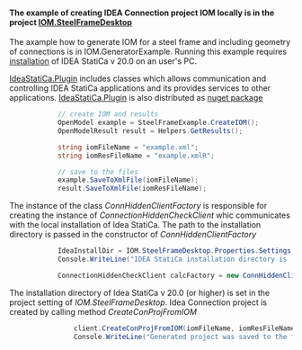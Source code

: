 #### The example of creating IDEA Connection project IOM locally is in the project [IOM.SteelFrameDesktop](https://github.com/idea-statica/iom-examples/tree/master/IOM_SteelFrame1/IOM.SteelFrameDesktop)

The axample how to generate IOM for a steel frame and including geometry of connections is in IOM.GeneratorExample. Running this example requires [installation](https://github.com/idea-statica/ideastatica-plugin) of IDEA StatiCa v 20.0 on an user's PC.

[IdeaStatiCa.Plugin](https://github.com/idea-statica/ideastatica-plugin) includes classes which allows communication and controlling IDEA StatiCa applications and its provides services to other applications. [IdeaStatiCa.Plugin](https://github.com/idea-statica/ideastatica-plugin) is also distributed as [nuget package](https://www.nuget.org/packages/IdeaStatiCa.Plugin/)

```C#
			// create IOM and results
			OpenModel example = SteelFrameExample.CreateIOM();
			OpenModelResult result = Helpers.GetResults();

			string iomFileName = "example.xml";
			string iomResFileName = "example.xmlR";

			// save to the files
			example.SaveToXmlFile(iomFileName);
			result.SaveToXmlFile(iomResFileName);
```

The instance of the class *ConnHiddenClientFactory* is responsible for creating the instance of *ConnectionHiddenCheckClient* whic communicates with the local installation of Idea StatiCa. The path to the installation directory is passed in the constructor of *ConnHiddenClientFactory*

```C#
			IdeaInstallDir = IOM.SteelFrameDesktop.Properties.Settings.Default.IdeaInstallDir;
			Console.WriteLine("IDEA StatiCa installation directory is '{0}'", IdeaInstallDir);

			ConnectionHiddenCheckClient calcFactory = new ConnHiddenClientFactory(IdeaInstallDir);
```

The installation directory of Idea StatiCa v 20.0 (or higher) is set in the project setting of *IOM.SteelFrameDesktop*. Idea Connection project is created by calling method *CreateConProjFromIOM*

```C#
				client.CreateConProjFromIOM(iomFileName, iomResFileName, fileConnFileNameFromLocal);
				Console.WriteLine("Generated project was saved to the file '{0}'", fileConnFileNameFromLocal);
```




